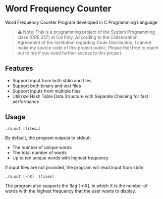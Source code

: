 # Word Frequency Counter
Word Frequency Counter Program developed in C Programming Language

>⚠ Note: This is a programming project of the System Programming class (CPE 357) at Cal Poly. According to the Collaboration Agreement of the Institution regarding Code Distribution, I cannot make my source code of this project public. Please feel free to reach out to me if you need further access to this project.

## Features
* Support input from both stdin and files
* Support both binary and text files
* Support inputs from multiple files
* Utilizize Hash Table Data Structure with Separate Chaining for fast performance

## Usage
`./a.out [files…]`

By default, the program outputs to stdout:
* The number of unique words
* The total number of words
* Up to ten unique words with highest frequency

If input files are not provided, the program will read input from stdin


`./a.out [-nX]  [files]`

The program also supports the flag [-nX], in which X is the number of words with the highest frequency that the user wants to display.
